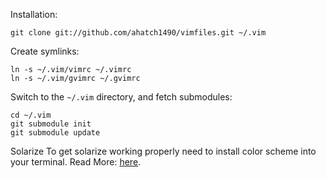 Installation:

    git clone git://github.com/ahatch1490/vimfiles.git ~/.vim
    
Create symlinks:
    
    ln -s ~/.vim/vimrc ~/.vimrc
    ln -s ~/.vim/gvimrc ~/.gvimrc
            
Switch to the `~/.vim` directory, and fetch submodules:
            
    cd ~/.vim
    git submodule init
    git submodule update

Solarize 
  To get solarize working properly need to install color scheme into your terminal.
  Read More: [here](http://ethanschoonover.com/solarized).

